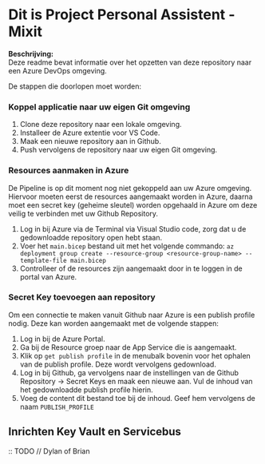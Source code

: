 # Dit is Project Personal Assistent - Mixit

**Beschrijving:** \
Deze readme bevat informatie over het opzetten van deze repository naar een Azure DevOps omgeving.

De stappen die doorlopen moet worden:

### Koppel applicatie naar uw eigen Git omgeving

1. Clone deze repository naar een lokale omgeving.
1. Installeer de Azure extentie voor VS Code.
1. Maak een nieuwe repository aan in Github.
1. Push vervolgens de repository naar uw eigen Git omgeving.

### Resources aanmaken in Azure
De Pipeline is op dit moment nog niet gekoppeld aan uw Azure omgeving. Hiervoor moeten eerst de resources aangemaakt worden in Azure, daarna moet een secret key (geheime sleutel) worden opgehaald in Azure om deze veilig te verbinden met uw Github Repository.

1. Log in bij Azure via de Terminal via Visual Studio code, zorg dat u de gedownloadde repository open hebt staan.
1. Voer het `main.bicep` bestand uit met het volgende commando: `az deployment group create --resource-group <resource-group-name> --template-file main.bicep `
2. Controlleer of de resources zijn aangemaakt door in te loggen in de portal van Azure.

### Secret Key toevoegen aan repository
Om een connectie te maken vanuit Github naar Azure is een publish profile nodig. Deze kan worden aangemaakt met de volgende stappen:

1. Log in bij de Azure Portal.
1. Ga bij de Resource groep naar de App Service die is aangemaakt.
1. Klik op `get publish profile` in de menubalk bovenin voor het ophalen van de publish profile. Deze wordt vervolgens gedownload.
1. Log in bij Github, ga vervolgens naar de instellingen van de Github Repository -> Secret Keys en maak een nieuwe aan. Vul de inhoud van het gedownloadde publish profile hierin.
1. Voeg de content dit bestand toe bij de inhoud. Geef hem vervolgens de naam `PUBLISH_PROFILE`

## Inrichten Key Vault en Servicebus
:: TODO // Dylan of Brian


